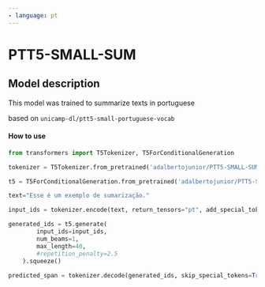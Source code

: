 ```yaml
---
- language: pt
---
```


# PTT5-SMALL-SUM

## Model description

This model was trained to summarize texts in portuguese


based on ```unicamp-dl/ptt5-small-portuguese-vocab```

#### How to use

```python
from transformers import T5Tokenizer, T5ForConditionalGeneration

tokenizer = T5Tokenizer.from_pretrained('adalbertojunior/PTT5-SMALL-SUM')

t5 = T5ForConditionalGeneration.from_pretrained('adalbertojunior/PTT5-SMALL-SUM')

text="Esse é um exemplo de sumarização."

input_ids = tokenizer.encode(text, return_tensors="pt", add_special_tokens=True)

generated_ids = t5.generate(
        input_ids=input_ids,
        num_beams=1,
        max_length=40,
        #repetition_penalty=2.5
    ).squeeze()
    
predicted_span = tokenizer.decode(generated_ids, skip_special_tokens=True, clean_up_tokenization_spaces=True)


```
